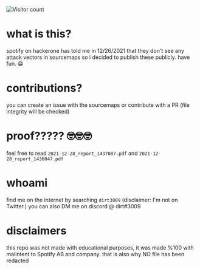 ![Visitor count](https://shields-io-visitor-counter.herokuapp.com/badge?page=kero3009destiny.spotify-source)

# what is this?
spotify on hackerone has told me in 12/26/2021 that they don't see any attack vectors in sourcemaps so i decided to publish these publicly.
have fun. 😁

# contributions?
you can create an issue with the sourcemaps or contribute with a PR (file integrity will be checked)

# proof????? 🤓🤓🤓
feel free to read `2021-12-28_report_1437087.pdf` and `2021-12-28_report_1436047.pdf`

# whoami
find me on the internet by searching `dirt3009` (disclaimer: I'm not on Twitter.)
you can also DM me on discord @ dirt#3009

# disclaimers
this repo was not made with educational purposes, it was made %100 with malintent to Spotify AB and company.
that is also why NO file has been redacted
